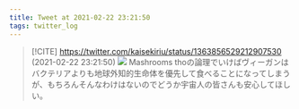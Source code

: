 ```yaml
---
title: Tweet at 2021-02-22 23:21:50
tags: twitter_log
---
```


> [!CITE] https://twitter.com/kaisekiriu/status/1363856529212907530 (2021-02-22 23:21:50)
> ![](https://twitter.com/kaisekiriu/status/1363856529212907530)
> Mashrooms thoの論理でいけばヴィーガンはバクテリアよりも地球外知的生命体を優先して食べることになってしまうが、もちろんそんなわけはないのでどうか宇宙人の皆さんも安心してほしい。
